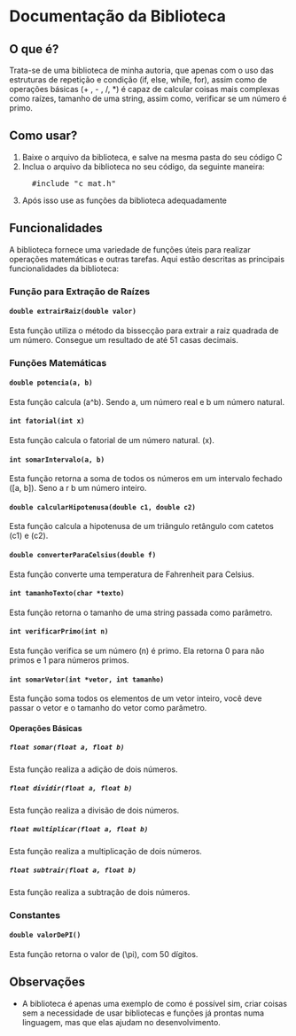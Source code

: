 
# Documentação da Biblioteca
## O que é? 
 Trata-se de uma biblioteca de minha autoria, que apenas com o uso das estruturas de repetição e condição (if, else, while, for), assim como de operações básicas (+ , - , /, *) é capaz de calcular coisas mais complexas como raízes, tamanho de uma string, assim como, verificar se um número é primo.
## Como usar?
<ol>
 <li>
  Baixe o arquivo da biblioteca, e salve na mesma pasta do seu código C
 </li>
 <li>
  Inclua o arquivo da biblioteca no seu código, da seguinte maneira: 
   <pre>
  #include "c_mat.h"
</pre>
 </li>
 <li>
  Após isso use as funções da biblioteca adequadamente
 </li>
</ol>

## Funcionalidades

A biblioteca fornece uma variedade de funções úteis para realizar operações matemáticas e outras tarefas. Aqui estão descritas as principais funcionalidades da biblioteca:

### Função para Extração de Raízes

#### `double extrairRaiz(double valor)`

Esta função utiliza o método da bissecção para extrair a raiz quadrada de um número. Consegue um resultado de até 51 casas decimais. 

### Funções Matemáticas

#### `double potencia(a, b)`

Esta função calcula \(a^b\). Sendo a, um número real e b um número natural. 

#### `int fatorial(int x)`

Esta função calcula o fatorial de um número natural. \(x\).

#### `int somarIntervalo(a, b)`

Esta função retorna a soma de todos os números em um intervalo fechado \([a, b]\).
Seno a r b um número inteiro. 

#### `double calcularHipotenusa(double c1, double c2)`

Esta função calcula a hipotenusa de um triângulo retângulo com catetos \(c1\) e \(c2\).

#### `double converterParaCelsius(double f)`

Esta função converte uma temperatura de Fahrenheit para Celsius.

#### `int tamanhoTexto(char *texto)`

Esta função retorna o tamanho de uma string passada como parâmetro. 

#### `int verificarPrimo(int n)`

Esta função verifica se um número \(n\) é primo. Ela retorna 0 para não primos e 1 para números primos. 

#### `int somarVetor(int *vetor, int tamanho)`

Esta função soma todos os elementos de um vetor inteiro, você deve passar o vetor e o tamanho do vetor como parâmetro. 

#### Operações Básicas

##### `float somar(float a, float b)`

Esta função realiza a adição de dois números.

##### `float dividir(float a, float b)`

Esta função realiza a divisão de dois números.

##### `float multiplicar(float a, float b)`

Esta função realiza a multiplicação de dois números.

##### `float subtrair(float a, float b)`

Esta função realiza a subtração de dois números.

### Constantes

#### `double valorDePI()`

Esta função retorna o valor de \(\pi\)\, com 50 dígitos. 

## Observações
 - A biblioteca é apenas uma exemplo de como é possível sim, criar coisas sem a necessidade de usar bibliotecas e funções já prontas numa linguagem, mas que elas ajudam no desenvolvimento.
